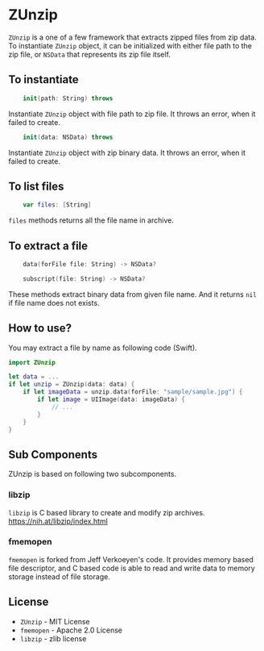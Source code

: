 # ZUnzip 


`ZUnzip` is a one of a few framework that extracts zipped files from zip data.  To instantiate `ZUnzip` object, it can be initialized with either file path to the zip file, or `NSData` that represents its zip file itself.

## To instantiate

```.swift
	init(path: String) throws
```

Instantiate `ZUnzip` object with file path to zip file. It throws an error, when it failed to create.

```.swift
	init(data: NSData) throws
```

Instantiate `ZUnzip` object with zip binary data.  It throws an error, when it failed to create.


## To list files

```.swift
	var files: [String]
```

`files` methods returns all the file name in archive.

## To extract a file

```.swift
	data(forFile file: String) -> NSData?
```

```.swift
	subscript(file: String) -> NSData?
```

These methods extract binary data from given file name. And it returns `nil` if file name does not exists.


## How to use?

You may extract a file by name as following code (Swift).


```.swift
import ZUnzip

let data = ...
if let unzip = ZUnzip(data: data) {
	if let imageData = unzip.data(forFile: "sample/sample.jpg") {
		if let image = UIImage(data: imageData) {
			// ...
		}
	}
}
```

## Sub Components


ZUnzip is based on following two subcomponents.

### libzip

`libzip` is C based library to create and modify zip archives. 
https://nih.at/libzip/index.html


### fmemopen

`fmemopen` is forked from Jeff Verkoeyen's code.  It provides memory based file descriptor, and C based code is able to read and write data to memory storage instead of file storage.

## License

* `ZUnzip` - MIT License
* `fmemopen` - Apache 2.0 License
* `libzip` - zlib license




